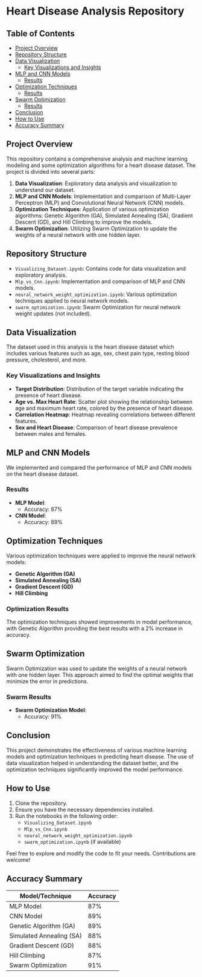 # Heart Disease Analysis Repository

## Table of Contents
- [Project Overview](#project-overview)
- [Repository Structure](#repository-structure)
- [Data Visualization](#data-visualization)
  - [Key Visualizations and Insights](#key-visualizations-and-insights)
- [MLP and CNN Models](#mlp-and-cnn-models)
  - [Results](#results)
- [Optimization Techniques](#optimization-techniques)
  - [Results](#optimization-results)
- [Swarm Optimization](#swarm-optimization)
  - [Results](#swarm-results)
- [Conclusion](#conclusion)
- [How to Use](#how-to-use)
- [Accuracy Summary](#accuracy-summary)

## Project Overview

This repository contains a comprehensive analysis and machine learning modeling and some optimization algorithms for a heart disease dataset. The project is divided into several parts:
1. **Data Visualization**: Exploratory data analysis and visualization to understand our dataset.
2. **MLP and CNN Models**: Implementation and comparison of Multi-Layer Perceptron (MLP) and Convolutional Neural Network (CNN) models.
3. **Optimization Techniques**: Application of various optimization algorithms: Genetic Algorithm (GA), Simulated Annealing (SA), Gradient Descent (GD), and Hill Climbing to improve the models.
4. **Swarm Optimization**: Utilizing Swarm Optimization to update the weights of a neural network with one hidden layer.

## Repository Structure

- `Visualizing_Dataset.ipynb`: Contains code for data visualization and exploratory analysis.
- `Mlp_vs_Cnn.ipynb`: Implementation and comparison of MLP and CNN models.
- `neural_network_weight_optimization.ipynb`: Various optimization techniques applied to neural network models.
- `swarm_optimization.ipynb`: Swarm Optimization for neural network weight updates (not included).

## Data Visualization

The dataset used in this analysis is the heart disease dataset which includes various features such as age, sex, chest pain type, resting blood pressure, cholesterol, and more.

### Key Visualizations and Insights

- **Target Distribution**: Distribution of the target variable indicating the presence of heart disease.
- **Age vs. Max Heart Rate**: Scatter plot showing the relationship between age and maximum heart rate, colored by the presence of heart disease.
- **Correlation Heatmap**: Heatmap revealing correlations between different features.
- **Sex and Heart Disease**: Comparison of heart disease prevalence between males and females.

## MLP and CNN Models

We implemented and compared the performance of MLP and CNN models on the heart disease dataset.

### Results

- **MLP Model**: 
  - Accuracy: 87%
- **CNN Model**: 
  - Accuracy: 89%

## Optimization Techniques

Various optimization techniques were applied to improve the neural network models:

- **Genetic Algorithm (GA)**
- **Simulated Annealing (SA)**
- **Gradient Descent (GD)**
- **Hill Climbing**

### Optimization Results

The optimization techniques showed improvements in model performance, with Genetic Algorithm providing the best results with a 2% increase in accuracy.

## Swarm Optimization

Swarm Optimization was used to update the weights of a neural network with one hidden layer. This approach aimed to find the optimal weights that minimize the error in predictions.

### Swarm Results

- **Swarm Optimization Model**: 
  - Accuracy: 91%

## Conclusion

This project demonstrates the effectiveness of various machine learning models and optimization techniques in predicting heart disease. The use of data visualization helped in understanding the dataset better, and the optimization techniques significantly improved the model performance.

## How to Use

1. Clone the repository.
2. Ensure you have the necessary dependencies installed.
3. Run the notebooks in the following order:
   - `Visualizing_Dataset.ipynb`
   - `Mlp_vs_Cnn.ipynb`
   - `neural_network_weight_optimization.ipynb`
   - `swarm_optimization.ipynb` (if available)

Feel free to explore and modify the code to fit your needs. Contributions are welcome!

## Accuracy Summary

| Model/Technique              | Accuracy |
|------------------------------|----------|
| MLP Model                    | 87%      |
| CNN Model                    | 89%      |
| Genetic Algorithm (GA)       | 89%      |
| Simulated Annealing (SA)     | 88%      |
| Gradient Descent (GD)        | 88%      |
| Hill Climbing                | 87%      |
| Swarm Optimization           | 91%      |
